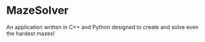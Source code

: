 MazeSolver
==========

An application written in C++ and Python designed to create and solve even the hardest mazes!
